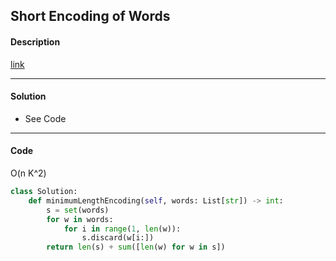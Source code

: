 ## Short Encoding of Words

#### Description

[link](https://leetcode.com/problems/short-encoding-of-words/)

---

#### Solution

- See Code

---

#### Code

O(n K^2)

```python
class Solution:
    def minimumLengthEncoding(self, words: List[str]) -> int:
        s = set(words)
        for w in words:
            for i in range(1, len(w)):
                s.discard(w[i:])
        return len(s) + sum([len(w) for w in s])
```